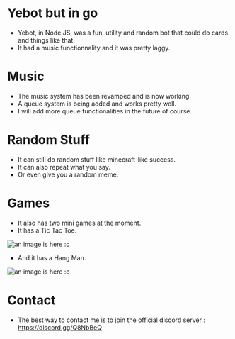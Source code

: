 # Yebot but in go

- Yebot, in Node.JS, was a fun, utility and random bot that could do cards and things like that.
- It had a music functionnality and it was pretty laggy.

# Music

- The music system has been revamped and is now working.
- A queue system is being added and works pretty well.
- I will add more queue functionalities in the future of course.

# Random Stuff

- It can still do random stuff like minecraft-like success.
- It can also repeat what you say.
- Or even give you a random meme.

# Games

- It also has two mini games at the moment.
- It has a Tic Tac Toe.

![an image is here :c](https://raw.githubusercontent.com/smagghetristan/Yebot-DiscordGo/master/Screenshots/Tic%20Tac%20Toe.png)

- And it has a Hang Man.

![an image is here :c](https://raw.githubusercontent.com/smagghetristan/Yebot-DiscordGo/master/Screenshots/HangMan.png)

# Contact

- The best way to contact me is to join the official discord server : https://discord.gg/Q8NbBeQ
